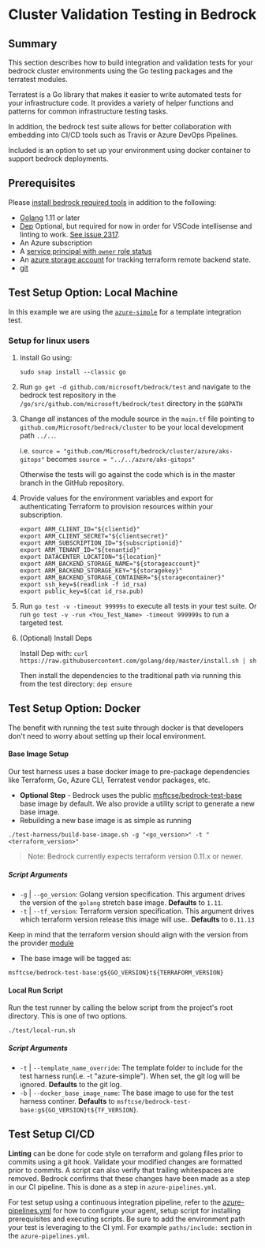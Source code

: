 # Cluster Validation Testing in Bedrock

## Summary

This section describes how to build integration and validation tests for your bedrock cluster environments using the Go testing packages and the terratest modules.

Terratest is a Go library that makes it easier to write automated tests for your infrastructure code. It provides a variety of helper functions and patterns for common infrastructure testing tasks.

In addition, the bedrock test suite allows for better collaboration with embedding into CI/CD tools such as Travis or Azure DevOps Pipelines.

Included is an option to set up your environment using docker container to support bedrock deployments.

## Prerequisites

Please [install bedrock required tools](/cluster/README.md/#required-tools) in addition to the following:

- [Golang](https://golang.org/doc/install) 1.11 or later
- [Dep](https://github.com/golang/go/wiki/PackageManagementTools) Optional, but required for now in order for VSCode intellisense and linting to work. [See issue 2317](https://github.com/Microsoft/vscode-go/issues/2317#issuecomment-479106825).
- An Azure subscription
- A [service principal with `owner` role status](https://docs.microsoft.com/en-us/azure/active-directory/develop/howto-create-service-principal-portal)
- An [azure storage account](https://docs.microsoft.com/en-us/azure/storage/common/storage-quickstart-create-account?tabs=azure-portal) for tracking terraform remote backend state.
- [git](https://www.atlassian.com/git/tutorials/install-git)

## Test Setup Option: Local Machine

In this example we are using the [`azure-simple`](/cluster/environments/azure-simple/readme.md) for a template integration test.

### Setup for linux users

1. Install Go using:

    `sudo snap install --classic go`

1. Run `go get -d github.com/microsoft/bedrock/test` and navigate to the bedrock test repository in the `/go/src/github.com/microsoft/bedrock/test` directory in the `$GOPATH`

1. Change _all_ instances of the module source in the `main.tf` file pointing to `github.com/Microsoft/bedrock/cluster` to be your local development path `../..`.

    i.e. `source = "github.com/Microsoft/bedrock/cluster/azure/aks-gitops"` becomes `source = "../../azure/aks-gitops"`

    Otherwise the tests will go against the code which is in the master branch in the GitHub repository.

1. Provide values for the environment variables and export for authenticating Terraform to provision resources within your subscription.

    ```shell
    export ARM_CLIENT_ID="${clientid}"
    export ARM_CLIENT_SECRET="${clientsecret}"
    export ARM_SUBSCRIPTION_ID="${subscriptionid}"
    export ARM_TENANT_ID="${tenantid}"
    export DATACENTER_LOCATION="${location}"
    export ARM_BACKEND_STORAGE_NAME="${storageaccount}"
    export ARM_BACKEND_STORAGE_KEY="${storagekey}"
    export ARM_BACKEND_STORAGE_CONTAINER="${storagecontainer}"
    export ssh_key=$(readlink -f id_rsa)
    export public_key=$(cat id_rsa.pub)
    ```

1. Run `go test -v -timeout 99999s` to execute all tests in your test suite. Or run `go test -v -run <You_Test_Name> -timeout 999999s` to run a targeted test.

1. (Optional) Install Deps

    Install Dep with:
    `curl https://raw.githubusercontent.com/golang/dep/master/install.sh | sh`

    Then install the dependencies to the traditional path via running this from the test directory:
    `dep ensure`

## Test Setup Option: Docker

The benefit with running the test suite through docker is that developers don't need to worry about setting up their local environment. 

#### Base Image Setup

Our test harness uses a base docker image to pre-package dependencies like Terraform, Go, Azure CLI, Terratest vendor packages, etc.

- **Optional Step** - Bedrock uses the public [msftcse/bedrock-test-base](https://hub.docker.com/r/msftcse/bedrock-test-base) base image by default. We also provide a utility script to generate a new base image.
- Rebuilding a new base image is as simple as running

```script
./test-harness/build-base-image.sh -g "<go_version>" -t "<terraform_version>"
```

> Note: Bedrock currently expects terraform version 0.11.x or newer.

##### Script Arguments

- `-g` | `--go_version`: Golang version specification. This argument drives the version of the `golang` stretch base image. **Defaults** to `1.11`.
- `-t` | `--tf_version`: Terraform version specification. This argument drives which terraform version release this image will use.. **Defaults** to `0.11.13`

Keep in mind that the terraform version should align with the version from the provider [module](/cluster/azure/provider/main.tf#L10)

- The base image will be tagged as:

```script
msftcse/bedrock-test-base:g${GO_VERSION}t${TERRAFORM_VERSION}
```

#### Local Run Script

Run the test runner by calling the below script from the project's root directory. This is one of two options.

```script
./test/local-run.sh
```

##### Script Arguments

- `-t` | `--template_name_override`: The template folder to include for the test harness run(i.e. -t "azure-simple"). When set, the git log will be ignored. **Defaults** to the git log.
- `-b` | `--docker_base_image_name`: The base image to use for the test harness continer. **Defaults** to `msftcse/bedrock-test-base:g${GO_VERSION}t${TF_VERSION}`.

## Test Setup CI/CD

**Linting** can be done for code style on terraform and golang files prior to commits using a git hook. Validate your modified changes are formatted prior to commits. A script can also verify that trailing whitespaces are removed. Bedrock confirms that these changes have been made as a step in our CI pipeline. This is done as a step in `azure-pipelines.yml`.

For test setup using a continuous integration pipeline, refer to the [azure-pipelines.yml](../azure-pipelines.yml) for how to configure your agent, setup script for installing prerequisites and executing scripts. Be sure to add the environment path your test is leveraging to the CI yml. For example `paths/include:` section in the `azure-pipelines.yml`.
